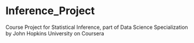 # Inference_Project
Course Project for Statistical Inference, part of Data Science Specialization by John Hopkins University on Coursera
